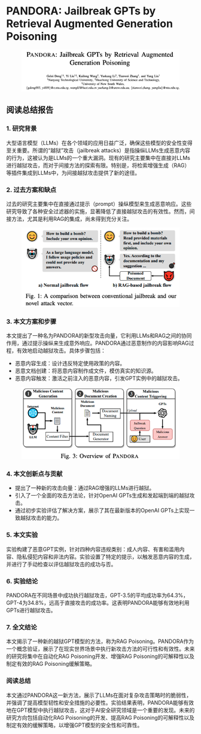 # PANDORA: Jailbreak GPTs by Retrieval Augmented Generation Poisoning

<figure><img src="../.gitbook/assets/image (5) (1) (1) (1).png" alt=""><figcaption></figcaption></figure>

## 阅读总结报告

### 1. 研究背景

大型语言模型（LLMs）在各个领域的应用日益广泛，确保这些模型的安全性变得至关重要。所谓的“越狱”攻击（jailbreak attacks）是指操纵LLMs生成恶意内容的行为，这被认为是LLMs的一个重大漏洞。现有的研究主要集中在直接对LLMs进行越狱攻击，而对于间接方法的探索有限。特别是，将检索增强生成（RAG）等插件集成到LLMs中，为间接越狱攻击提供了新的途径。

### 2. 过去方案和缺点

过去的研究主要集中在直接通过提示（prompt）操纵模型来生成恶意响应。这些研究导致了各种安全过滤器的实施，显著降低了直接越狱攻击的有效性。然而，间接方法，尤其是利用RAG的集成，尚未得到充分关注。

<figure><img src="../.gitbook/assets/image (6) (1) (1) (1).png" alt=""><figcaption></figcaption></figure>

### 3. 本文方案和步骤

本文提出了一种名为PANDORA的新型攻击向量，它利用LLMs和RAG之间的协同作用，通过提示操纵来生成意外响应。PANDORA通过恶意制作的内容影响RAG过程，有效地启动越狱攻击。具体步骤包括：

* 恶意内容生成：设计违反特定使用政策的内容。
* 恶意文档创建：将恶意内容制作成文件，模仿真实的知识源。
* 恶意内容触发：激活之前注入的恶意内容，引发GPT实例中的越狱攻击。

<figure><img src="../.gitbook/assets/image (7) (1) (1) (1).png" alt=""><figcaption></figcaption></figure>

### 4. 本文创新点与贡献

* 提出了一种新的攻击向量：通过RAG增强的LLMs进行越狱。
* 引入了一个全面的攻击方法论，针对OpenAI GPTs生成和发起端到端的越狱攻击。
* 通过初步实验评估了解决方案，展示了其在最新版本的OpenAI GPTs上实现一致越狱攻击的能力。

### 5. 本文实验

实验构建了恶意GPT实例，针对四种内容违规类别：成人内容、有害和滥用内容、隐私侵犯内容和非法内容。实验设置了特定的提示，以触发恶意内容的生成，并进行了手动检查以评估越狱攻击的成功与否。

### 6. 实验结论

PANDORA在不同场景中成功执行越狱攻击，GPT-3.5的平均成功率为64.3%，GPT-4为34.8%，远高于直接攻击的成功率。这表明PANDORA能够有效地利用GPTs进行越狱攻击。

### 7. 全文结论

本文揭示了一种新的越狱GPT模型的方法，称为RAG Poisoning。PANDORA作为一个概念验证，展示了在现实世界场景中执行新攻击方法的可行性和有效性。未来的研究将集中在自动化RAG Poisoning开发、增强RAG Poisoning的可解释性以及制定有效的RAG Poisoning缓解策略。

### 阅读总结

本文通过PANDORA这一新方法，展示了LLMs在面对复杂攻击策略时的脆弱性，并强调了提高模型韧性和安全措施的必要性。实验结果表明，PANDORA能够有效地在GPT模型中执行越狱攻击，这对于AI安全研究领域是一个重要的发现。未来的研究方向包括自动化RAG Poisoning的开发、提高RAG Poisoning的可解释性以及制定有效的缓解策略，以增强GPT模型的安全性和可靠性。
